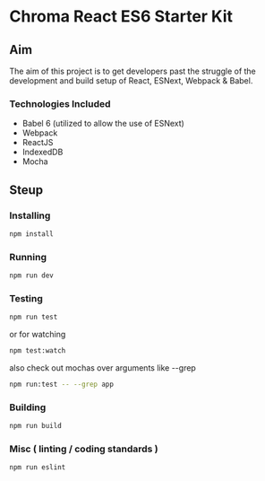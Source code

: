 # Chroma React ES6 Starter Kit

## Aim
The aim of this project is to get developers past the struggle of the development and build setup of React, ESNext, Webpack & Babel.

### Technologies Included

* Babel 6 (utilized to allow the use of ESNext)
* Webpack
* ReactJS
* IndexedDB
* Mocha

## Steup

### Installing

```bash
npm install
```

### Running

```bash
npm run dev
```

### Testing

```bash
npm run test
```
or for watching
```bash
npm test:watch
```
also check out mochas over arguments like --grep
```bash
npm run:test -- --grep app
```

### Building
```bash
npm run build
```

### Misc ( linting / coding standards )
```bash
npm run eslint
```
